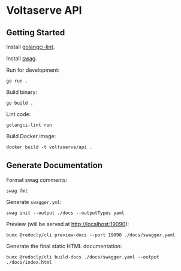 # Voltaserve API

## Getting Started

Install [golangci-lint](https://github.com/golangci/golangci-lint).

Install [swag](https://github.com/swaggo/swag).

Run for development:

```shell
go run .
```

Build binary:

```shell
go build .
```

Lint code:

```shell
golangci-lint run
```

Build Docker image:

```shell
docker build -t voltaserve/api .
```

## Generate Documentation

Format swag comments:

```shell
swag fmt
```

Generate `swagger.yml`:

```shell
swag init --output ./docs --outputTypes yaml
```

Preview (will be served at [http://localhost:19090](http://localhost:19090)):

```shell
bunx @redocly/cli preview-docs --port 19090 ./docs/swagger.yaml
```

Generate the final static HTML documentation:

```shell
bunx @redocly/cli build-docs ./docs/swagger.yaml --output ./docs/index.html
```
